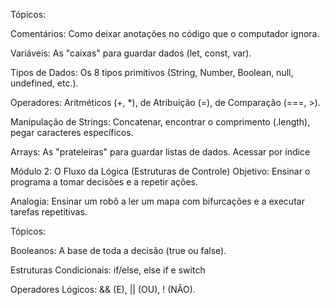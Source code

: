 Tópicos:

Comentários: Como deixar anotações no código que o computador ignora.

Variáveis: As "caixas" para guardar dados (let, const, var).

Tipos de Dados: Os 8 tipos primitivos (String, Number, Boolean, null, undefined, etc.).

Operadores: Aritméticos (+, *), de Atribuição (=), de Comparação (===, >).

Manipulação de Strings: Concatenar, encontrar o comprimento (.length), pegar caracteres específicos.

Arrays: As "prateleiras" para guardar listas de dados. Acessar por índice

Módulo 2: O Fluxo da Lógica (Estruturas de Controle)
Objetivo: Ensinar o programa a tomar decisões e a repetir ações.

Analogia: Ensinar um robô a ler um mapa com bifurcações e a executar tarefas repetitivas.

Tópicos:

Booleanos: A base de toda a decisão (true ou false).

Estruturas Condicionais: if/else, else if e switch

Operadores Lógicos: && (E), || (OU), ! (NÃO).
